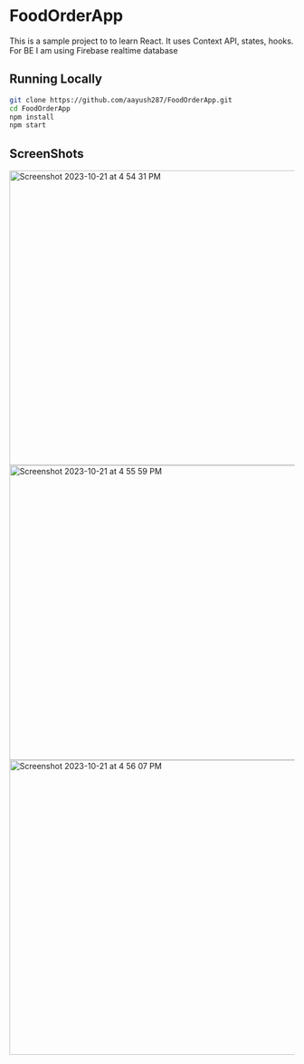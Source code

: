 # FoodOrderApp
This is a sample project to to learn React. It uses Context API, states, hooks. For BE I am using Firebase realtime database

## Running Locally
```bash
git clone https://github.com/aayush287/FoodOrderApp.git
cd FoodOrderApp
npm install
npm start
```

## ScreenShots

<img width="520" alt="Screenshot 2023-10-21 at 4 54 31 PM" src="https://github.com/aayush287/FoodOrderApp/assets/46865638/1c81dae6-ca90-42d4-8526-b0bfd47b058d">
<img width="520" alt="Screenshot 2023-10-21 at 4 55 59 PM" src="https://github.com/aayush287/FoodOrderApp/assets/46865638/024954be-64f4-4b52-af3c-086cb232facf">
<img width="520" alt="Screenshot 2023-10-21 at 4 56 07 PM" src="https://github.com/aayush287/FoodOrderApp/assets/46865638/a9ad9d0d-1ef2-4ab1-b590-4cf9d47695c8">
